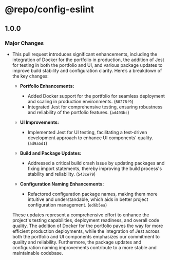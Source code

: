 # @repo/config-eslint

## 1.0.0

### Major Changes

- This pull request introduces significant enhancements, including the integration of Docker for the portfolio in production, the addition of Jest for testing in both the portfolio and UI, and various package updates to improve build stability and configuration clarity. Here’s a breakdown of the key changes:

  - **Portfolio Enhancements:**
    - Added Docker support for the portfolio for seamless deployment and scaling in production environments. (`60278f9`)
    - Integrated Jest for comprehensive testing, ensuring robustness and reliability of the portfolio features. (`ad403bc`)
  - **UI Improvements:**

    - Implemented Jest for UI testing, facilitating a test-driven development approach to enhance UI components' quality. (`ad9a5d1`)

  - **Build and Package Updates:**

    - Addressed a critical build crash issue by updating packages and fixing import statements, thereby improving the build process's stability and reliability. (`543ce79`)

  - **Configuration Naming Enhancements:**
    - Refactored configuration package names, making them more intuitive and understandable, which aids in better project configuration management. (`ed6b5ea`)

  These updates represent a comprehensive effort to enhance the project's testing capabilities, deployment readiness, and overall code quality. The addition of Docker for the portfolio paves the way for more efficient production deployments, while the integration of Jest across both the portfolio and UI components emphasizes our commitment to quality and reliability. Furthermore, the package updates and configuration naming improvements contribute to a more stable and maintainable codebase.
